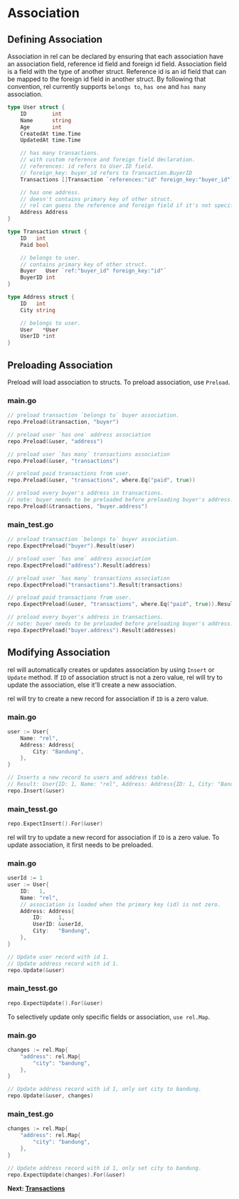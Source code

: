 # Association

## Defining Association

Association in rel can be declared by ensuring that each association have an association field, reference id field and foreign id field.
Association field is a field with the type of another struct.
Reference id is an id field that can be mapped to the foreign id field in another struct.
By following that convention, rel currently supports `belongs to`, `has one` and `has many` association.

```go
type User struct {
	ID        int
	Name      string
	Age       int
	CreatedAt time.Time
	UpdatedAt time.Time

	// has many transactions.
	// with custom reference and foreign field declaration.
	// references: id refers to User.ID field.
	// foreign_key: buyer_id refers to Transaction.BuyerID
	Transactions []Transaction `references:"id" foreign_key:"buyer_id"`

	// has one address.
	// doesn't contains primary key of other struct.
	// rel can guess the reference and foreign field if it's not specified.
	Address Address
}

type Transaction struct {
	ID   int
	Paid bool

	// belongs to user.
	// contains primary key of other struct.
	Buyer   User `ref:"buyer_id" foreign_key:"id"`
	BuyerID int
}

type Address struct {
	ID   int
	City string

	// belongs to user.
	User   *User
	UserID *int
}
```

## Preloading Association

Preload will load association to structs. To preload association, use `Preload`.

<!-- tabs:start -->

### **main.go**

```go
// preload transaction `belongs to` buyer association.
repo.Preload(&transaction, "buyer")

// preload user `has one` address association
repo.Preload(&user, "address")

// preload user `has many` transactions association
repo.Preload(&user, "transactions")

// preload paid transactions from user.
repo.Preload(&user, "transactions", where.Eq("paid", true))

// preload every buyer's address in transactions.
// note: buyer needs to be preloaded before preloading buyer's address.
repo.Preload(&transactions, "buyer.address")
```

### **main_test.go**

```go
// preload transaction `belongs to` buyer association.
repo.ExpectPreload("buyer").Result(user)

// preload user `has one` address association
repo.ExpectPreload("address").Result(address)

// preload user `has many` transactions association
repo.ExpectPreload("transactions").Result(transactions)

// preload paid transactions from user.
repo.ExpectPreload(&user, "transactions", where.Eq("paid", true)).Result(transactions)

// preload every buyer's address in transactions.
// note: buyer needs to be preloaded before preloading buyer's address.
repo.ExpectPreload("buyer.address").Result(addresses)
```

<!-- tabs:end -->

## Modifying Association

rel will automatically creates or updates association by using `Insert` or `Update` method. If `ID` of association struct is not a zero value, rel will try to update the association, else it'll create a new association.

rel will try to create a new record for association if `ID` is a zero value.

<!-- tabs:start -->

### **main.go**

```go
user := User{
    Name: "rel",
    Address: Address{
        City: "Bandung",
    },
}

// Inserts a new record to users and address table.
// Result: User{ID: 1, Name: "rel", Address: Address{ID: 1, City: "Bandung", UserID: 1}}
repo.Insert(&user)
```

### **main_tesst.go**

```go
repo.ExpectInsert().For(&user)
```

<!-- tabs:end -->

rel will try to update a new record for association if `ID` is a zero value. To update association, it first needs to be preloaded.

<!-- tabs:start -->

### **main.go**

```go
userId := 1
user := User{
    ID:   1,
    Name: "rel",
    // association is loaded when the primary key (id) is not zero.
    Address: Address{
        ID:     1,
        UserID: &userId,
        City:   "Bandung",
    },
}

// Update user record with id 1.
// Update address record with id 1.
repo.Update(&user)
```

### **main_tesst.go**

```go
repo.ExpectUpdate().For(&user)
```

<!-- tabs:end -->

To selectively update only specific fields or association, `use rel.Map`.

<!-- tabs:start -->

### **main.go**

```go
changes := rel.Map{
    "address": rel.Map{
        "city": "bandung",
    },
}

// Update address record with id 1, only set city to bandung.
repo.Update(&user, changes)
```

### **main_test.go**

```go
changes := rel.Map{
    "address": rel.Map{
        "city": "bandung",
    },
}

// Update address record with id 1, only set city to bandung.
repo.ExpectUpdate(changes).For(&user)
```

<!-- tabs:end -->

**Next: [Transactions](transactions.md)**
